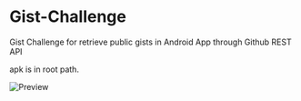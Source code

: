 # Gist-Challenge
Gist Challenge for retrieve public gists in Android App through Github REST API

apk is in root path.

![Preview](https://raw.githubusercontent.com/costular/Gist-Challenge/master/nexus6p-preview.png)
